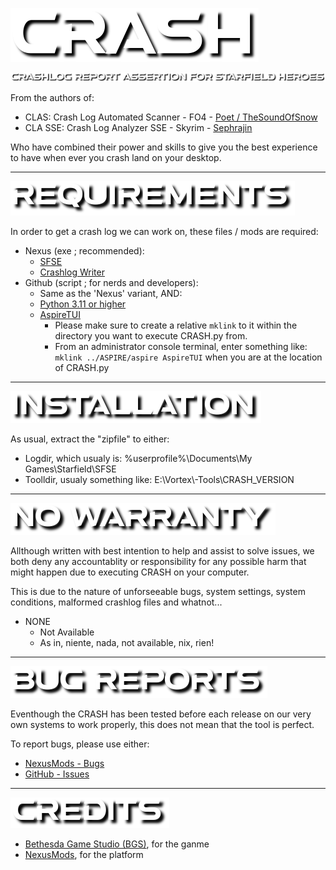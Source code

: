 ![CRASH](docs/img/CRASH_65.png)

![Crashlog Report Assertion for Starfield Heroes](docs/img/Crashlog%20Report%20Assertion%20for%20Starfield%20Heroes_42.png)

From the authors of:
- CLAS: Crash Log Automated Scanner - FO4 - [Poet / TheSoundOfSnow](https://www.nexusmods.com/fallout4/users/64682231?tab=user+files&BH=0)
- CLA SSE: Crash Log Analyzer SSE - Skyrim - [Sephrajin](https://www.nexusmods.com/starfield/users/43910227?tab=user+files&BH=0)

Who have combined their power and skills to give you the best experience to have when ever you crash land on your desktop.

----

![Requirements](docs/img/32_Requirements.png)

In order to get a crash log we can work on, these files / mods are required:
* Nexus (exe ; recommended):
    * [SFSE](https://github.com/ianpatt/sfse)
    * [Crashlog Writer]()
* Github (script ; for nerds and developers):
    * Same as the 'Nexus' variant, AND:
    * [Python 3.11 or higher](https://www.python.org/downloads/)
    * [AspireTUI](https://github.com/sri-arjuna/ASPIRE)
        * Please make sure to create a relative ``mklink`` to it within the directory you want to execute CRASH.py from.
        * From an administrator console terminal, enter something like: ``mklink ../ASPIRE/aspire AspireTUI`` when you are at the location of CRASH.py

---

![Installation](docs/img/32_Installation.png)

As usual, extract the "zipfile" to either:
- Logdir, which usualy is: %userprofile%\Documents\My Games\Starfield\SFSE
- Toolldir, usualy something like: E:\Vortex\\-Tools\CRASH_VERSION

---

![Guarantee or Warranty](docs/img/32_No_Warranty.png)

Allthough written with best intention to help and assist to solve issues, we both deny any accountablity or responsibility for any possible harm that might happen due to executing CRASH on your computer.

This is due to the nature of unforseeable bugs, system settings, system conditions, malformed crashlog files and whatnot...

- NONE
    - Not Available
    - As in, niente, nada, not available, nix, rien!

---

![Bug Reports](docs/img/32_Bug_Reports.png)

Eventhough the CRASH has been tested before each release on our very own systems to work properly, this does not mean that the tool is perfect.

To report bugs, please use either:
- [NexusMods - Bugs](https://www.nexusmods.com/starfield/mods/64?tab=bugs)
- [GitHub - Issues](https://github.com/sri-arjuna/CRASH/issues)

---

![Credits](docs/img/32_Credits.png)

- [Bethesda Game Studio (BGS)](https://bethesda.net/game/starfield), for the ganme
- [NexusMods](https://www.nexusmods.com/starfield/), for the platform

